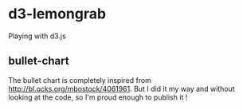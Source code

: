 # d3-lemongrab
Playing with d3.js

## bullet-chart
The bullet chart is completely inspired from http://bl.ocks.org/mbostock/4061961. But I did it my way and without looking at the code, so I'm proud enough to publish it !
